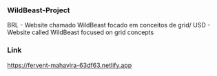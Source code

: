 ### WildBeast-Project
BRL - Website chamado WildBeast focado em conceitos de grid/ USD - Website called WildBeast focused on grid concepts

### Link
https://fervent-mahavira-63df63.netlify.app
